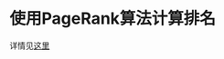 # 使用PageRank算法计算排名

详情见[这里](https://voidalex.github.io/2017/07/08/%E4%BD%BF%E7%94%A8PageRank%E7%AE%97%E6%B3%95%E8%AE%A1%E7%AE%97%E7%90%83%E9%98%9F%E6%8E%92%E5%90%8D/)
